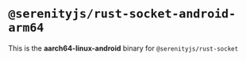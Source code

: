 # `@serenityjs/rust-socket-android-arm64`

This is the **aarch64-linux-android** binary for `@serenityjs/rust-socket`
